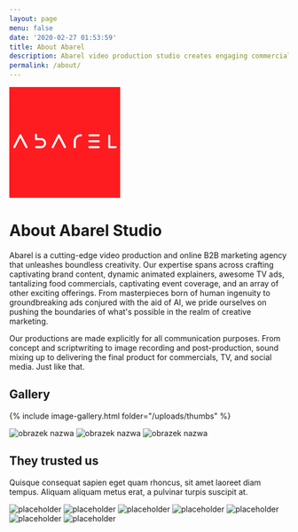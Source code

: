 ```yaml
---
layout: page
menu: false
date: '2020-02-27 01:53:59'
title: About Abarel
description: Abarel video production studio creates engaging commercials, brand content, animated explainers, food video, and TV ads, including commercials created by AI.
permalink: /about/
---
```


<img class="img-rounded" src="../assets/img/uploads/abarel_profile.png" alt="Abarel Studio Logo" width="200"> 

# About Abarel Studio

Abarel is a cutting-edge video production and online B2B marketing agency that unleashes boundless creativity. Our expertise spans across crafting captivating brand content, dynamic animated explainers, awesome TV ads, tantalizing food commercials, captivating event coverage, and an array of other exciting offerings. 
From masterpieces born of human ingenuity to groundbreaking ads conjured with the aid of AI, we pride ourselves on pushing the boundaries of what's possible in the realm of creative marketing.

Our productions are made explicitly for all communication purposes. From concept and scriptwriting to image recording and post-production, sound mixing up to delivering the final product for commercials, TV, and social media. Just like that.

## Gallery

{% include image-gallery.html folder="/uploads/thumbs" %}


<!--- wsrv.nl/lichtenstein.jpg --->
![obrazek nazwa](https://wsrv.nl/?url=https://placehold.it/400x400&w=200&h=200)
![obrazek nazwa](https://wsrv.nl/?url=https://placehold.it/400x400&w=200&h=200)
![obrazek nazwa](https://wsrv.nl/?url=https://placehold.it/400x400&w=200&h=200)


## They trusted us

Quisque consequat sapien eget quam rhoncus, sit amet laoreet diam tempus. Aliquam aliquam metus erat, a pulvinar turpis suscipit at.

![placeholder](https://placehold.it/200x200 "Small example image") ![placeholder](https://placehold.it/200x200 "Small example image")
![placeholder](https://placehold.it/200x200 "Small example image") ![placeholder](https://placehold.it/200x200 "Small example image")
![placeholder](https://placehold.it/200x200 "Small example image") ![placeholder](https://placehold.it/200x200 "Small example image") ![placeholder](https://placehold.it/200x200 "Small example image")
